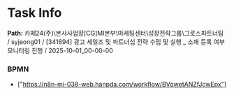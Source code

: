 # Task Info

**Path:** 카페24(주)\본사사업장\[CG]MI본부\마케팅센터\성장전략그룹\그로스파트너팀 / syjeong01 / [341694] 광고 세일즈 및 파트너십 전략 수립 및 실행 _ 소재 등록 여부 모니터링 진행 / 2025-10-01_00-00-00

### BPMN
- ["https://n8n-mi-038-web.hanpda.com/workflow/BVqwetANZfJcwEpx"]

